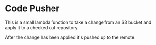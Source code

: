 # Code Pusher

This is a small lambda function to take a change from an S3 bucket and apply it to a checked out repository.

After the change has been applied it's pushed up to the remote.